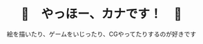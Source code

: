 ﻿﻿<div align="center">

<img src="./.github/assets/Hu Tao Cropped.png" alt="" title=""/>

# 🌸　やっほー、カナです！　🌸

絵を描いたり、ゲームをいじったり、CGやってたりするのが好きです

</div>